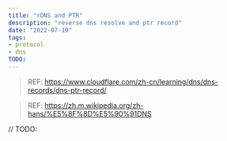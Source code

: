 ```yaml
---
title: "rDNS and PTR"
description: "reverse dns resolve and ptr record"
date: "2022-07-19"
tags:
- protocol
- dns
TODO:
---
```


> REF: https://www.cloudflare.com/zh-cn/learning/dns/dns-records/dns-ptr-record/

> REF: https://zh.m.wikipedia.org/zh-hans/%E5%8F%8D%E5%90%91DNS

// TODO:

